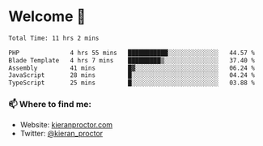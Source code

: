 # Welcome 🦘

<!--START_SECTION:waka-->

```txt
Total Time: 11 hrs 2 mins

PHP              4 hrs 55 mins   ███████████░░░░░░░░░░░░░░   44.57 %
Blade Template   4 hrs 7 mins    █████████▒░░░░░░░░░░░░░░░   37.40 %
Assembly         41 mins         █▓░░░░░░░░░░░░░░░░░░░░░░░   06.24 %
JavaScript       28 mins         █░░░░░░░░░░░░░░░░░░░░░░░░   04.24 %
TypeScript       25 mins         █░░░░░░░░░░░░░░░░░░░░░░░░   03.88 %
```

<!--END_SECTION:waka-->

### 📫 Where to find me:

-   Website: [kieranproctor.com](https://kieranproctor.com/)
-   Twitter: [@kieran_proctor](https://twitter.com/kieran_proctor)
